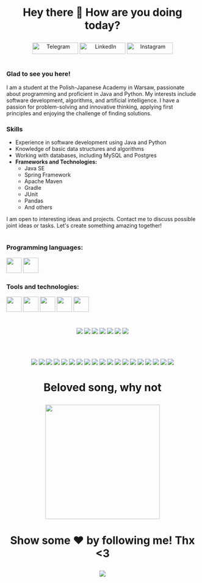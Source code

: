 <h1 align="center">

Hey there 👋 How are you doing today?

</h1>


<p align="center">
    <a href="https://t.me/kapystya"><img src="https://i.ibb.co/vwB4hNM/image.png" alt="Telegram" width="120" height="30"></a>
    <a href="https://www.linkedin.com/in/volodymyr-lapkin-5188a92b0/"><img src="https://i.ibb.co/QjCVX8Z/image.png" alt="LinkedIn" width="120" height="30"></a>
    <a href="https://www.instagram.com/just.no.mind/"><img src="https://i.ibb.co/p6HWdWC/image.png" alt="Instagram" width="120" height="30"></a>
</p>

#

### Glad to see you here!

I am a student at the Polish-Japanese Academy in Warsaw, passionate about programming and proficient in Java and Python. My interests include software development, algorithms, and artificial intelligence. I have a passion for problem-solving and innovative thinking, applying first principles and enjoying the challenge of finding solutions.

### Skills
- Experience in software development using Java and Python
- Knowledge of basic data structures and algorithms
- Working with databases, including MySQL and Postgres
- **Frameworks and Technologies:** 
  - Java SE
  - Spring Framework
  - Apache Maven
  - Gradle
  - JUnit
  - Pandas
  - And others

I am open to interesting ideas and projects. Contact me to discuss possible joint ideas or tasks. Let's create something amazing together!

#

### Programming languages:
<p align="left">
    <img src="https://i.ibb.co/7Ymty1r/image.png" width="40" height="40"></a>
    <img src="https://i.ibb.co/0BHSKNM/image.png" width="40" height="40"></a>
</p>

### Tools and technologies:
<p align="left">
    <img src="https://i.ibb.co/Zzv6jST/image.png" width="40" height="40"></a>
    <img src="https://i.ibb.co/BtdGDtY/image.png" width="40" height="40"></a>
    <img src="https://i.ibb.co/h1Frg0Z/image.png" width="40" height="40"></a>
    <img src="https://i.ibb.co/Z1nBf5c/image.png" width="40" height="40"></a>
    <img src="https://i.ibb.co/mSQ6Fgk/image.png" width="40" height="40"></a>
</p>

#

<p align="center">
    <img src="https://cdn.akamai.steamstatic.com/steamcommunity/public/images/apps/617670/55f22af861c2d6bff6fb04202d301b32b679058b.jpg">
    <img src="https://cdn.akamai.steamstatic.com/steamcommunity/public/images/apps/617670/5986cada74784361aad1614e6f9c17172afc8c64.jpg">
    <img src="https://cdn.akamai.steamstatic.com/steamcommunity/public/images/apps/617670/d3fabbc08373e542925796746f54a3beb3d73576.jpg">
    <img src="https://cdn.akamai.steamstatic.com/steamcommunity/public/images/apps/617670/d3fabbc08373e542925796746f54a3beb3d73576.jpg">
    <img src="https://cdn.akamai.steamstatic.com/steamcommunity/public/images/apps/617670/0bc1bc4f1c0d70e80ce2c1ba7df8fc37416a56a7.jpg">
    <img src="https://cdn.akamai.steamstatic.com/steamcommunity/public/images/apps/617670/cc78040e0dd14cb0d26d4b2d5b59f71b0166131c.jpg">
    <img src="https://cdn.akamai.steamstatic.com/steamcommunity/public/images/apps/617670/682f412ebb87e5834da5fe0228bfbb1ebd82aaff.jpg">
</p>

<br></br>

<p align="center">
    <img src="https://cdn.akamai.steamstatic.com/steamcommunity/public/images/apps/617670/cad8791514e74e86d3e1c399cf9ba6975da4c37f.jpg">
    <img src="https://cdn.akamai.steamstatic.com/steamcommunity/public/images/apps/617670/f0395cfcc43d59496d08870e71c06f0301b43e99.jpg">
    <img src="https://cdn.akamai.steamstatic.com/steamcommunity/public/images/apps/617670/cad8791514e74e86d3e1c399cf9ba6975da4c37f.jpg">
    <img src="https://cdn.akamai.steamstatic.com/steamcommunity/public/images/apps/617670/d3fabbc08373e542925796746f54a3beb3d73576.jpg">
    <img src="https://cdn.akamai.steamstatic.com/steamcommunity/public/images/apps/617670/82c0c5f4d519abcd52d99a5ae7c5e9b7eb0c4930.jpg">
    <img src="https://cdn.akamai.steamstatic.com/steamcommunity/public/images/apps/617670/26f0ee8becb33da9650e7be4d3fd4bf41fddc84f.jpg">
    <img src="https://cdn.akamai.steamstatic.com/steamcommunity/public/images/apps/617670/0bc1bc4f1c0d70e80ce2c1ba7df8fc37416a56a7.jpg">
    <img src="https://cdn.akamai.steamstatic.com/steamcommunity/public/images/apps/617670/d3fabbc08373e542925796746f54a3beb3d73576.jpg">
    <img src="https://cdn.akamai.steamstatic.com/steamcommunity/public/images/apps/617670/5986cada74784361aad1614e6f9c17172afc8c64.jpg">
    <img src="https://cdn.akamai.steamstatic.com/steamcommunity/public/images/apps/617670/d3fabbc08373e542925796746f54a3beb3d73576.jpg">
    <img src="https://cdn.akamai.steamstatic.com/steamcommunity/public/images/apps/617670/682f412ebb87e5834da5fe0228bfbb1ebd82aaff.jpg">
    <img src="https://cdn.akamai.steamstatic.com/steamcommunity/public/images/apps/617670/82c0c5f4d519abcd52d99a5ae7c5e9b7eb0c4930.jpg">
    <img src="https://cdn.akamai.steamstatic.com/steamcommunity/public/images/apps/617670/55f22af861c2d6bff6fb04202d301b32b679058b.jpg">
    <img src="https://cdn.akamai.steamstatic.com/steamcommunity/public/images/apps/617670/82c0c5f4d519abcd52d99a5ae7c5e9b7eb0c4930.jpg">
    <img src="https://cdn.akamai.steamstatic.com/steamcommunity/public/images/apps/617670/5986cada74784361aad1614e6f9c17172afc8c64.jpg">
    <img src="https://cdn.akamai.steamstatic.com/steamcommunity/public/images/apps/617670/26f0ee8becb33da9650e7be4d3fd4bf41fddc84f.jpg">
    <img src="https://cdn.akamai.steamstatic.com/steamcommunity/public/images/apps/617670/5986cada74784361aad1614e6f9c17172afc8c64.jpg">
    <img src="https://cdn.akamai.steamstatic.com/steamcommunity/public/images/apps/617670/682f412ebb87e5834da5fe0228bfbb1ebd82aaff.jpg">
    <img src="https://cdn.akamai.steamstatic.com/steamcommunity/public/images/apps/617670/f0395cfcc43d59496d08870e71c06f0301b43e99.jpg">
</p>

#

<h1 align="center">

Beloved song, why not

</h1>


<p align="center">
  <img src="https://s3.ezgif.com/tmp/ezgif-3-3227470e02.gif" height="300">
</p>

#

<h1 align="center">

Show some ❤️ by following me! Thx <3

</h1>

<p align="center">
  <img src="https://payload.cargocollective.com/1/18/591648/14359497/1.gif">
</p>


